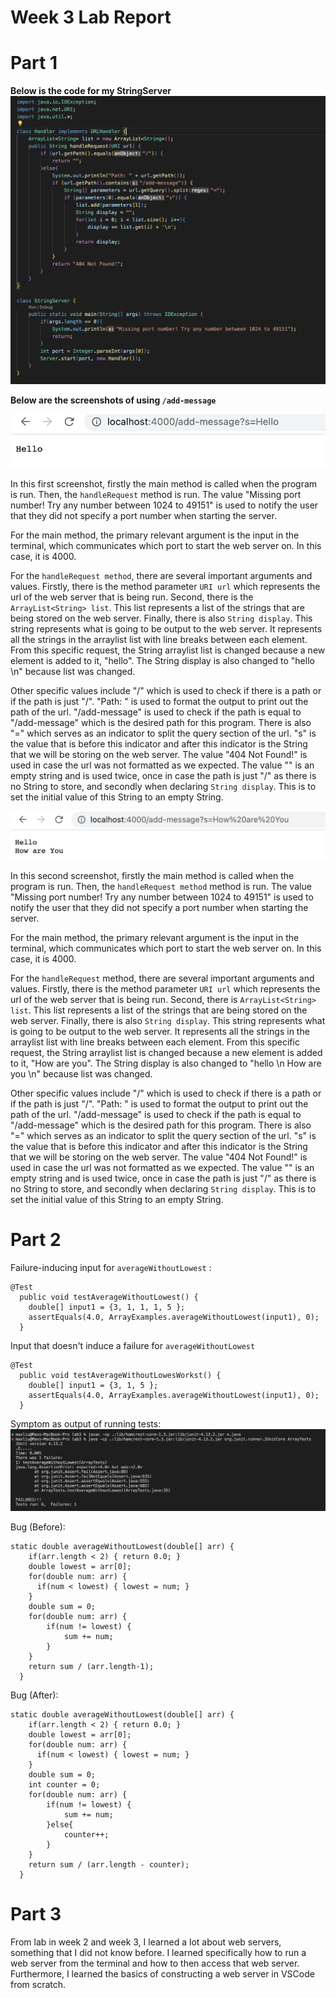 # Week 3 Lab Report

# Part 1
**Below is the code for my StringServer**
![Lab 3 Code](images/labThreeCode.png)

**Below are the screenshots of using `/add-message`** 

![First Run](images/firstRun.png)

In this first screenshot, firstly the main method is called when the program is run. Then, the `handleRequest` method is run. The value "Missing port number! Try any number between 1024 to 49151" is used to notify the user that they did not specify a port number when starting the server. 

For the main method, the primary relevant argument is the input in the terminal, which communicates which port to start the web server on. In this case, it is 4000. 

For the `handleRequest method`, there are several important arguments and values. Firstly, there is the method parameter `URI url` which represents the url of the web server that is being run. Second, there is the `ArrayList<String> list`. This list represents a list of the strings that are being stored on the web server. Finally, there is also `String display`. This string represents what is going to be output to the web server. It represents all the strings in the arraylist list with line breaks between each element. From this specific request, the String arraylist list is changed because a new element is added to it, "hello". The String display is also changed to "hello \n" because list was changed. 

Other specific values include "/" which is used to check if there is a path or if the path is just "/". "Path: " is used to format the output to print out the path of the url. "/add-message" is used to check if the path is equal to "/add-message" which is the desired path for this program. There is also "=" which serves as an indicator to split the query section of the url. "s" is the value that is before this indicator and after this indicator is the String that we will be storing on the web server. The value "404 Not Found!" is used in case the url was not formatted as we expected. The value "" is an empty string and is used twice, once in case the path is just "/" as there is no String to store, and secondly when declaring `String display`. This is to set the initial value of this String to an empty String.

![Second Run](images/secondRun.png)

In this second screenshot, firstly the main method is called when the program is run. Then, the `handleRequest method` method is run. The value "Missing port number! Try any number between 1024 to 49151" is used to notify the user that they did not specify a port number when starting the server. 

For the main method, the primary relevant argument is the input in the terminal, which communicates which port to start the web server on. In this case, it is 4000. 

For the `handleRequest` method, there are several important arguments and values. Firstly, there is the method parameter `URI url` which represents the url of the web server that is being run. Second, there is `ArrayList<String> list`. This list represents a list of the strings that are being stored on the web server. Finally, there is also `String display`. This string represents what is going to be output to the web server. It represents all the strings in the arraylist list with line breaks between each element. From this specific request, the String arraylist list is changed because a new element is added to it, "How are you". The String display is also changed to "hello \n How are you \n" because list was changed. 

Other specific values include "/" which is used to check if there is a path or if the path is just "/". "Path: " is used to format the output to print out the path of the url. "/add-message" is used to check if the path is equal to "/add-message" which is the desired path for this program. There is also "=" which serves as an indicator to split the query section of the url. "s" is the value that is before this indicator and after this indicator is the String that we will be storing on the web server. The value "404 Not Found!" is used in case the url was not formatted as we expected. The value "" is an empty string and is used twice, once in case the path is just "/" as there is no String to store, and secondly when declaring `String display`. This is to set the initial value of this String to an empty String.

# Part 2
Failure-inducing input for `averageWithoutLowest` :  
```
@Test
  public void testAverageWithoutLowest() {
    double[] input1 = {3, 1, 1, 1, 5 };
    assertEquals(4.0, ArrayExamples.averageWithoutLowest(input1), 0);
  }
 ```
Input that doesn't induce a failure for `averageWithoutLowest`
```
@Test
  public void testAverageWithoutLowesWorkst() {
    double[] input1 = {3, 1, 5 };
    assertEquals(4.0, ArrayExamples.averageWithoutLowest(input1), 0);
  }
 ```

Symptom as output of running tests: 
![Failed Tests](images/failedTests.png)

Bug (Before): 
```
static double averageWithoutLowest(double[] arr) {
    if(arr.length < 2) { return 0.0; }
    double lowest = arr[0];
    for(double num: arr) {
      if(num < lowest) { lowest = num; }
    }
    double sum = 0;
    for(double num: arr) {
        if(num != lowest) { 
            sum += num; 
        }
    }
    return sum / (arr.length-1);
  }
```

Bug (After):
```
static double averageWithoutLowest(double[] arr) {
    if(arr.length < 2) { return 0.0; }
    double lowest = arr[0];
    for(double num: arr) {
      if(num < lowest) { lowest = num; }
    }
    double sum = 0;
    int counter = 0;
    for(double num: arr) {
        if(num != lowest) { 
            sum += num; 
        }else{
            counter++;
        }
    }
    return sum / (arr.length - counter);
  }
```

# Part 3
From lab in week 2 and week 3, I learned a lot about web servers, something that I did not know before. I learned specifically how to run a web server from the terminal and how to then access that web server. Furthermore, I learned the basics of constructing a web server in VSCode from scratch. 

